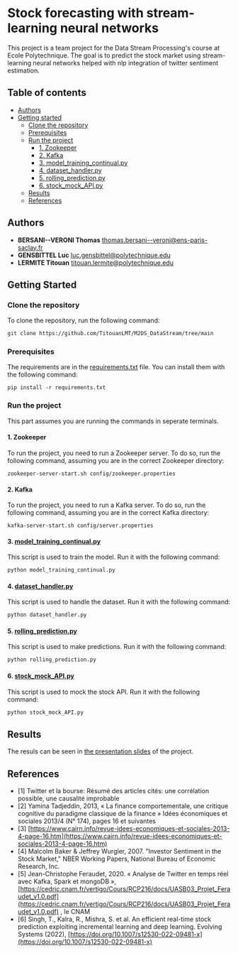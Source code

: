 # Stock forecasting with stream-learning neural networks

This project is a team project for the Data Stream Processing's course at Ecole Polytechnique. 
The goal is to predict the stock market using stream-learning neural networks helped with nlp integration of twitter sentiment estimation.

## Table of contents

- [Authors](#authors)
- [Getting started](#getting-started)
  - [Clone the repository](#clone-the-repository)
  - [Prerequisites](#prerequisites)
  - [Run the project](#run-the-project)
    - [1. Zookeeper](#1-zookeeper)
    - [2. Kafka](#2-kafka)
    - [3. model_training_continual.py](#3-model_training_continualpy)
    - [4. dataset_handler.py](#4-dataset_handlerpy)
    - [5. rolling_prediction.py](#5-rolling_predictionpy)
    - [6. stock_mock_API.py](#6-stock_mock_APIpy)
  - [Results](#results)
  - [References](#references)

## Authors

* **BERSANI--VERONI Thomas** [thomas.bersani--veroni@ens-paris-saclay.fr](thomas.bersani--veroni@ens-paris-saclay.fr)
* **GENSBITTEL Luc** [luc.gensbittel@polytechnique.edu](luc.gensbittel@polytechnique.edu)
* **LERMITE Titouan** [titouan.lermite@polytechnique.edu](titouan.lermite@polytechnique.edu)

## Getting Started

### Clone the repository

To clone the repository, run the following command:

```bash
git clone https://github.com/TitouanLMT/M2DS_DataStream/tree/main
```

### Prerequisites

The requirements are in the [requirements.txt](requirements.txt) file. You can install them with the following command:

```
pip install -r requirements.txt
```

### Run the project

This part assumes you are running the commands in seperate terminals.

#### 1. Zookeeper

To run the project, you need to run a Zookeeper server. To do so, run the following command, assuming you are
in the correct Zookeeper directory:

```
zookeeper-server-start.sh config/zookeeper.properties
```

#### 2. Kafka

To run the project, you need to run a Kafka server. To do so, run the following command, assuming you are
in the correct Kafka directory:

```
kafka-server-start.sh config/server.properties
```

#### 3. [model_training_continual.py](model_training_continual.py)

This script is used to train the model. Run it with the following command:

```py
python model_training_continual.py
```

#### 4. [dataset_handler.py](dataset_handler.py)

This script is used to handle the dataset. Run it with the following command:

```py
python dataset_handler.py
```

#### 5. [rolling_prediction.py](rolling_prediction.py)

This script is used to make predictions. Run it with the following command:

```py
python rolling_prediction.py
```

#### 6. [stock_mock_API.py](stock_mock_API.py)

This script is used to mock the stock API. Run it with the following command:

```py
python stock_mock_API.py
```

## Results

The resuls can be seen in [the presentation slides](https://github.com/tvbv/M2DS_DataStream/blob/main/DSP_pr%C3%A9sentation%20Bersani-Gensbittel-Lermite.pdf) of the project.

## References

- [1] Twitter et la bourse:  Résumé des articles cités: une corrélation possible, une causalité improbable
- [2] Yamina Tadjeddin, 2013, « La finance comportementale, une critique cognitive du paradigme classique de la 
finance » Idées économiques et sociales 2013/4 (N° 174), pages 16 et suivantes
- [3] [https://www.cairn.info/revue-idees-economiques-et-sociales-2013-4-page-16.htm](https://www.cairn.info/revue-idees-economiques-et-sociales-2013-4-page-16.htm)
- [4] Malcolm Baker & Jeffrey Wurgler, 2007. "Investor Sentiment in the Stock Market," NBER Working Papers, National 
Bureau of Economic Research, Inc.
- [5] Jean-Christophe Feraudet, 2020. « Analyse de Twitter en temps réel avec Kafka, Spark et mongoDB », 
[https://cedric.cnam.fr/vertigo/Cours/RCP216/docs/UASB03_Projet_Feraudet_v1.0.pdf](https://cedric.cnam.fr/vertigo/Cours/RCP216/docs/UASB03_Projet_Feraudet_v1.0.pdf)
, le CNAM
- [6] Singh, T., Kalra, R., Mishra, S. et al. An efficient real-time stock prediction exploiting incremental learning 
and deep learning. Evolving Systems (2022), [https://doi.org/10.1007/s12530-022-09481-x](https://doi.org/10.1007/s12530-022-09481-x)
